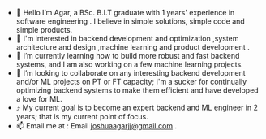 
- 👋 Hello I’m Agar, a BSc. B.I.T graduate with 1 years' experience in software engineering . I believe in simple solutions, simple code and simple products.
- 👀  I'm interested in backend development and optimization ,system architecture and design ,machine learning and product development .
- 🌱 I’m currently learning how to build more robust and fast backend systems, and I am also working on a few machine learning projects.
- 💞️ I’m looking to collaborate on any interesting backend development and/or ML projects on PT or FT capacity; I'm a sucker for continually optimizing backend systems to make them efficient and have developed a love for ML.
- :arrow_heading_up: My current goal is to become an expert backend and ML engineer in 2 years; that is my current point of focus.
- 📫 Email me at : Email joshuaagarjj@gmail.com .

